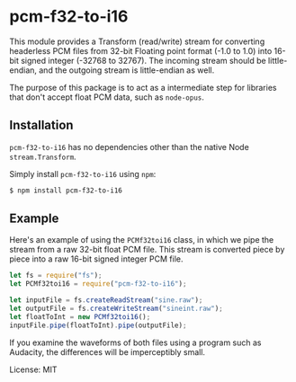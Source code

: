 # pcm-f32-to-i16

This module provides a Transform (read/write) stream for converting headerless PCM
files from 32-bit Floating point format (-1.0 to 1.0) into 16-bit signed integer
(-32768 to 32767). The incoming stream should be little-endian, and the outgoing
stream is little-endian as well.

The purpose of this package is to act as a intermediate step for libraries that
don't accept float PCM data, such as `node-opus`. 


Installation
------------

`pcm-f32-to-i16` has no dependencies other than the native Node `stream.Transform`.

Simply install `pcm-f32-to-i16` using `npm`:

``` bash
$ npm install pcm-f32-to-i16
```


Example
-------

Here's an example of using the `PCMf32toi16` class, in which we pipe the stream
from a raw 32-bit float PCM file. This stream is converted piece by piece into a
raw 16-bit signed integer PCM file.

``` javascript
let fs = require("fs");
let PCMf32toi16 = require("pcm-f32-to-i16");

let inputFile = fs.createReadStream("sine.raw");
let outputFile = fs.createWriteStream("sineint.raw");
let floatToInt = new PCMf32toi16();
inputFile.pipe(floatToInt).pipe(outputFile);
```

If you examine the waveforms of both files using a program such as Audacity, the
differences will be imperceptibly small.

License: MIT